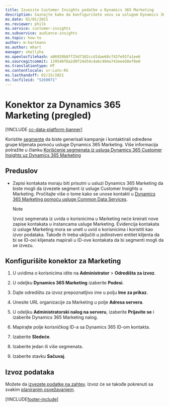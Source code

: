 ```yaml
---
title: Izvezite Customer Insights podatke u Dynamics 365 Marketing
description: Saznajte kako da konfigurišete vezu sa uslugom Dynamics 365 Marketing.
ms.date: 02/01/2021
ms.reviewer: philk
ms.service: customer-insights
ms.subservice: audience-insights
ms.topic: how-to
author: m-hartmann
ms.author: mhart
manager: shellyha
ms.openlocfilehash: a06920b8ff25d7102ccd14ae68cf42fe91fa1ee6
ms.sourcegitcommit: 139548f8a2d0f24d54c4a6c404a743eeeb8ef8e0
ms.translationtype: HT
ms.contentlocale: sr-Latn-RS
ms.lasthandoff: 02/15/2021
ms.locfileid: "5269071"
---
```

# <a name="connector-for-dynamics-365-marketing-preview"></a>Konektor za Dynamics 365 Marketing (pregled)

[!INCLUDE [cc-data-platform-banner](../includes/cc-data-platform-banner.md)]

Koristite [segmente](segments.md) da biste generisali kampanje i kontaktirali određene grupe klijenata pomoću usluge Dynamics 365 Marketing. Više informacija potražite u članku [Korišćenje segmenata iz usluga Dynamics 365 Customer Insights uz Dynamics 365 Marketing](https://docs.microsoft.com/dynamics365/marketing/customer-insights-segments)

## <a name="prerequisite"></a>Preduslov

- Zapisi kontakata moraju biti prisutni u usluzi Dynamics 365 Marketing da biste mogli da izvezete segment iz usluge Customer Insights u Marketing. Pročitajte više o tome kako se unose kontakti u [Dynamics 365 Marketing pomoću usluge Common Data Services](connect-power-query.md).

  > [!NOTE]
  > Izvoz segmenata iz uvida o korisnicima u Marketing neće kreirati nove zapise kontakata u instancama usluge Marketing. Evidencija kontakata iz usluge Marketing mora se uneti u uvid o korisnicima i koristiti kao izvor podataka. Takođe ih treba uključiti u jedinstveni entitet klijenta da bi se ID-ovi klijenata mapirali u ID-ove kontakata da bi segmenti mogli da se izvezu.

## <a name="configure-the-connector-for-marketing"></a>Konfigurišite konektor za Marketing

1. U uvidima o korisnicima idite na **Administrator** > **Odredišta za izvoz**.

1. U odeljku **Dynamics 365 Marketing** izaberite **Podesi**.

1. Dajte odredištu za izvoz prepoznatljivo ime u polju **Ime za prikaz**.

1. Unesite URL organizacije za Marketing u polje **Adresa servera**.

1. U odeljku **Administratorski nalog na serveru**, izaberite **Prijavite se** i izaberite Dynamics 365 Marketing nalog.

1. Mapirajte polje korisničkog ID-a sa Dynamics 365 ID-om kontakta.

1. Izaberite **Sledeće**.

1. Izaberite jedan ili više segmenata.

1. Izaberite stavku **Sačuvaj**.

## <a name="export-the-data"></a>Izvoz podataka

Možete da [izvezete podatke na zahtev](export-destinations.md). Izvoz će se takođe pokrenuti sa svakim [planiranim osvežavanjem](system.md#schedule-tab).


[!INCLUDE[footer-include](../includes/footer-banner.md)]